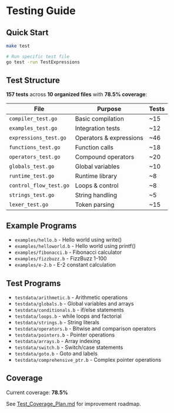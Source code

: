 # Testing Guide

## Quick Start

```bash
make test

# Run specific test file
go test -run TestExpressions
```

## Test Structure

**157 tests** across **10 organized files** with **78.5% coverage**:

| File | Purpose | Tests |
|------|---------|-------|
| `compiler_test.go` | Basic compilation | ~15 |
| `examples_test.go` | Integration tests | ~12 |
| `expressions_test.go` | Operators & expressions | ~46 |
| `functions_test.go` | Function calls | ~18 |
| `operators_test.go` | Compound operators | ~20 |
| `globals_test.go` | Global variables | ~10 |
| `runtime_test.go` | Runtime library | ~8 |
| `control_flow_test.go` | Loops & control | ~8 |
| `strings_test.go` | String handling | ~5 |
| `lexer_test.go` | Token parsing | ~15 |

## Example Programs

- `examples/hello.b` - Hello world using write()
- `examples/helloworld.b` - Hello world using printf()
- `examples/fibonacci.b` - Fibonacci calculator
- `examples/fizzbuzz.b` - FizzBuzz 1-100
- `examples/e-2.b` - E-2 constant calculation

## Test Programs

- `testdata/arithmetic.b` - Arithmetic operations
- `testdata/globals.b` - Global variables and arrays
- `testdata/conditionals.b` - if/else statements
- `testdata/loops.b` - while loops and factorial
- `testdata/strings.b` - String literals
- `testdata/operators.b` - Bitwise and comparison operators
- `testdata/pointers.b` - Pointer operations
- `testdata/arrays.b` - Array indexing
- `testdata/switch.b` - Switch/case statements
- `testdata/goto.b` - Goto and labels
- `testdata/comprehensive_ptr.b` - Complex pointer operations

## Coverage

Current coverage: **78.5%**

See [Test_Coverage_Plan.md](Test_Coverage_Plan.md) for improvement roadmap.
